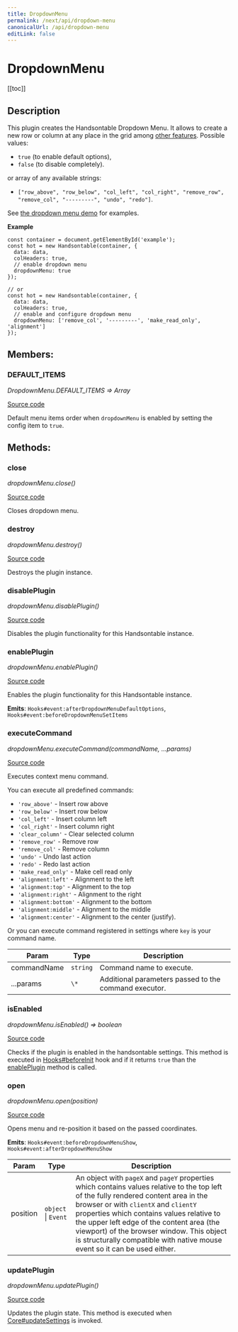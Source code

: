 ```yaml
---
title: DropdownMenu
permalink: /next/api/dropdown-menu
canonicalUrl: /api/dropdown-menu
editLink: false
---
```


# DropdownMenu

[[toc]]

## Description


This plugin creates the Handsontable Dropdown Menu. It allows to create a new row or column at any place in the grid
among [other features](https://handsontable.com/docs/demo-context-menu.html).
Possible values:
* `true` (to enable default options),
* `false` (to disable completely).

or array of any available strings:
* `["row_above", "row_below", "col_left", "col_right",
"remove_row", "remove_col", "---------", "undo", "redo"]`.

See [the dropdown menu demo](https://handsontable.com/docs/demo-dropdown-menu.html) for examples.

**Example**  
```
const container = document.getElementById('example');
const hot = new Handsontable(container, {
  data: data,
  colHeaders: true,
  // enable dropdown menu
  dropdownMenu: true
});

// or
const hot = new Handsontable(container, {
  data: data,
  colHeaders: true,
  // enable and configure dropdown menu
  dropdownMenu: ['remove_col', '---------', 'make_read_only', 'alignment']
});
```

## Members:

### DEFAULT_ITEMS

_DropdownMenu.DEFAULT\_ITEMS ⇒ Array_

[Source code](https://github.com/handsontable/handsontable/blob/develop/src/plugins/dropdownMenu/dropdownMenu.js#L89)

Default menu items order when `dropdownMenu` is enabled by setting the config item to `true`.


## Methods:

### close

_dropdownMenu.close()_

[Source code](https://github.com/handsontable/handsontable/blob/develop/src/plugins/dropdownMenu/dropdownMenu.js#L257)

Closes dropdown menu.



### destroy

_dropdownMenu.destroy()_

[Source code](https://github.com/handsontable/handsontable/blob/develop/src/plugins/dropdownMenu/dropdownMenu.js#L423)

Destroys the plugin instance.



### disablePlugin

_dropdownMenu.disablePlugin()_

[Source code](https://github.com/handsontable/handsontable/blob/develop/src/plugins/dropdownMenu/dropdownMenu.js#L212)

Disables the plugin functionality for this Handsontable instance.



### enablePlugin

_dropdownMenu.enablePlugin()_

[Source code](https://github.com/handsontable/handsontable/blob/develop/src/plugins/dropdownMenu/dropdownMenu.js#L155)

Enables the plugin functionality for this Handsontable instance.

**Emits**: <code>Hooks#event:afterDropdownMenuDefaultOptions</code>, <code>Hooks#event:beforeDropdownMenuSetItems</code>  


### executeCommand

_dropdownMenu.executeCommand(commandName, ...params)_

[Source code](https://github.com/handsontable/handsontable/blob/develop/src/plugins/dropdownMenu/dropdownMenu.js#L290)

Executes context menu command.

You can execute all predefined commands:
 * `'row_above'` - Insert row above
 * `'row_below'` - Insert row below
 * `'col_left'` - Insert column left
 * `'col_right'` - Insert column right
 * `'clear_column'` - Clear selected column
 * `'remove_row'` - Remove row
 * `'remove_col'` - Remove column
 * `'undo'` - Undo last action
 * `'redo'` - Redo last action
 * `'make_read_only'` - Make cell read only
 * `'alignment:left'` - Alignment to the left
 * `'alignment:top'` - Alignment to the top
 * `'alignment:right'` - Alignment to the right
 * `'alignment:bottom'` - Alignment to the bottom
 * `'alignment:middle'` - Alignment to the middle
 * `'alignment:center'` - Alignment to the center (justify).

Or you can execute command registered in settings where `key` is your command name.


| Param | Type | Description |
| --- | --- | --- |
| commandName | `string` | Command name to execute. |
| ...params | `\*` | Additional parameters passed to the command executor. |



### isEnabled

_dropdownMenu.isEnabled() ⇒ boolean_

[Source code](https://github.com/handsontable/handsontable/blob/develop/src/plugins/dropdownMenu/dropdownMenu.js#L145)

Checks if the plugin is enabled in the handsontable settings. This method is executed in [Hooks#beforeInit](./Hooks/#beforeInit)
hook and if it returns `true` than the [enablePlugin](#DropdownMenu+enablePlugin) method is called.



### open

_dropdownMenu.open(position)_

[Source code](https://github.com/handsontable/handsontable/blob/develop/src/plugins/dropdownMenu/dropdownMenu.js#L242)

Opens menu and re-position it based on the passed coordinates.

**Emits**: <code>Hooks#event:beforeDropdownMenuShow</code>, <code>Hooks#event:afterDropdownMenuShow</code>  

| Param | Type | Description |
| --- | --- | --- |
| position | `object` \| `Event` | An object with `pageX` and `pageY` properties which contains values relative to                                the top left of the fully rendered content area in the browser or with `clientX`                                and `clientY`  properties which contains values relative to the upper left edge                                of the content area (the viewport) of the browser window. This object is structurally                                compatible with native mouse event so it can be used either. |



### updatePlugin

_dropdownMenu.updatePlugin()_

[Source code](https://github.com/handsontable/handsontable/blob/develop/src/plugins/dropdownMenu/dropdownMenu.js#L203)

Updates the plugin state. This method is executed when [Core#updateSettings](./Core/#updateSettings) is invoked.


